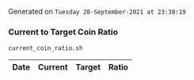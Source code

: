 Generated on `Tuesday 28-September-2021 at 23:38:19`

### Current to Target Coin Ratio
`current_coin_ratio.sh`

Date|Current|Target|Ratio
---|---|---|---
